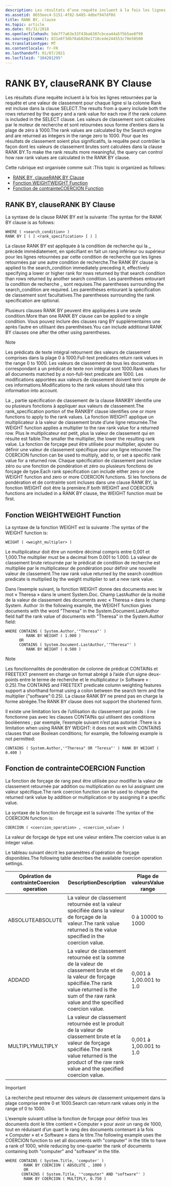 ```yaml
---
description: Les résultats d’une requête incluent à la fois les lignes retournées par la requête et une valeur de classement pour chaque ligne si la colonne Rank est incluse dans la clause SELECT.
ms.assetid: 8655eec4-5151-4f82-b485-4dbef947df0d
title: RANK BY, clause
ms.topic: article
ms.date: 05/31/2018
ms.openlocfilehash: 5de7f7a63e33f43ba6387cbcea44a5f5b5ae8f99
ms.sourcegitcommit: 831e8f3db78ab820e1710cede244553c70e50500
ms.translationtype: MT
ms.contentlocale: fr-FR
ms.lasthandoff: 01/07/2021
ms.locfileid: "104201295"
---
```

# <a name="rank-by-clause"></a><span data-ttu-id="b0e31-103">RANK BY, clause</span><span class="sxs-lookup"><span data-stu-id="b0e31-103">RANK BY Clause</span></span>

<span data-ttu-id="b0e31-104">Les résultats d’une requête incluent à la fois les lignes retournées par la requête et une valeur de classement pour chaque ligne si la colonne Rank est incluse dans la clause SELECT.</span><span class="sxs-lookup"><span data-stu-id="b0e31-104">The results from a query include both the rows returned by the query and a rank value for each row if the rank column is included in the SELECT clause.</span></span> <span data-ttu-id="b0e31-105">Les valeurs de classement sont calculées par le moteur de recherche et sont retournées sous forme d’entiers dans la plage de zéro à 1000.</span><span class="sxs-lookup"><span data-stu-id="b0e31-105">The rank values are calculated by the Search engine and are returned as integers in the range zero to 1000.</span></span> <span data-ttu-id="b0e31-106">Pour que les résultats de classement soient plus significatifs, la requête peut contrôler la façon dont les valeurs de classement brutes sont calculées dans la clause RANK BY.</span><span class="sxs-lookup"><span data-stu-id="b0e31-106">To make the rank results more meaningful, the query can control how raw rank values are calculated in the RANK BY clause.</span></span>

<span data-ttu-id="b0e31-107">Cette rubrique est organisée comme suit :</span><span class="sxs-lookup"><span data-stu-id="b0e31-107">This topic is organized as follows:</span></span>

-   [<span data-ttu-id="b0e31-108">RANK BY, clause</span><span class="sxs-lookup"><span data-stu-id="b0e31-108">RANK BY Clause</span></span>](#rank-by-clause)
-   [<span data-ttu-id="b0e31-109">Fonction WEIGHT</span><span class="sxs-lookup"><span data-stu-id="b0e31-109">WEIGHT Function</span></span>](#weight-function)
-   [<span data-ttu-id="b0e31-110">Fonction de contrainte</span><span class="sxs-lookup"><span data-stu-id="b0e31-110">COERCION Function</span></span>](#coercion-function)

## <a name="rank-by-clause"></a><span data-ttu-id="b0e31-111">RANK BY, clause</span><span class="sxs-lookup"><span data-stu-id="b0e31-111">RANK BY Clause</span></span>

<span data-ttu-id="b0e31-112">La syntaxe de la clause RANK BY est la suivante :</span><span class="sxs-lookup"><span data-stu-id="b0e31-112">The syntax for the RANK BY clause is as follows:</span></span>


```
WHERE ( <search_condition> ) 
RANK BY [ ( ] <rank_specification> [ ) ]
```



<span data-ttu-id="b0e31-113">La clause RANK BY est appliquée à la condition de recherche qui la \_ précède immédiatement, en spécifiant en fait un rang inférieur ou supérieur pour les lignes retournées par cette condition de recherche que les lignes retournées par une autre condition de recherche.</span><span class="sxs-lookup"><span data-stu-id="b0e31-113">The RANK BY clause is applied to the search\_condition immediately preceding it, effectively specifying a lower or higher rank for rows returned by that search condition than rows returned by another search condition.</span></span> <span data-ttu-id="b0e31-114">Les parenthèses entourant la condition de recherche \_ sont requises.</span><span class="sxs-lookup"><span data-stu-id="b0e31-114">The parentheses surrounding the search\_condition are required.</span></span> <span data-ttu-id="b0e31-115">Les parenthèses entourant la spécification de classement sont facultatives.</span><span class="sxs-lookup"><span data-stu-id="b0e31-115">The parentheses surrounding the rank specification are optional.</span></span>

<span data-ttu-id="b0e31-116">Plusieurs clauses RANK BY peuvent être appliquées à une seule condition.</span><span class="sxs-lookup"><span data-stu-id="b0e31-116">More than one RANK BY clause can be applied to a single condition.</span></span> <span data-ttu-id="b0e31-117">Vous pouvez inclure des clauses rang BY supplémentaires une après l’autre en utilisant des parenthèses.</span><span class="sxs-lookup"><span data-stu-id="b0e31-117">You can include additional RANK BY clauses one after the other using parentheses.</span></span>

> [!Note]  
> <span data-ttu-id="b0e31-118">Les prédicats de texte intégral retournent des valeurs de classement comprises dans la plage 0 à 1000.</span><span class="sxs-lookup"><span data-stu-id="b0e31-118">Full-text predicates return rank values in the range 0 to 1000.</span></span> <span data-ttu-id="b0e31-119">Les valeurs de classement de tous les documents correspondant à un prédicat de texte non intégral sont 1000.</span><span class="sxs-lookup"><span data-stu-id="b0e31-119">Rank values for all documents matched by a non-full-text predicate are 1000.</span></span> <span data-ttu-id="b0e31-120">Les modifications apportées aux valeurs de classement doivent tenir compte de ces informations.</span><span class="sxs-lookup"><span data-stu-id="b0e31-120">Modifications to the rank values should take this information into account.</span></span>

 

<span data-ttu-id="b0e31-121">La \_ partie spécification de classement de la clause RANKBY identifie une ou plusieurs fonctions à appliquer aux valeurs de classement.</span><span class="sxs-lookup"><span data-stu-id="b0e31-121">The rank\_specification portion of the RANKBY clause identifies one or more functions to apply to the rank values.</span></span> <span data-ttu-id="b0e31-122">La fonction WEIGHT applique un multiplicateur à la valeur de classement brute d’une ligne retournée.</span><span class="sxs-lookup"><span data-stu-id="b0e31-122">The WEIGHT function applies a multiplier to the raw rank value for a returned row.</span></span> <span data-ttu-id="b0e31-123">Plus le multiplicateur est petit, plus la valeur de classement qui en résulte est faible.</span><span class="sxs-lookup"><span data-stu-id="b0e31-123">The smaller the multiplier, the lower the resulting rank value.</span></span> <span data-ttu-id="b0e31-124">La fonction de forçage peut être utilisée pour multiplier, ajouter ou définir une valeur de classement spécifique pour une ligne retournée.</span><span class="sxs-lookup"><span data-stu-id="b0e31-124">The COERCION function can be used to multiply, add to, or set a specific rank value for a returned row.</span></span> <span data-ttu-id="b0e31-125">Chaque spécification de classement peut inclure zéro ou une fonction de pondération et zéro ou plusieurs fonctions de forçage de type.</span><span class="sxs-lookup"><span data-stu-id="b0e31-125">Each rank specification can include either zero or one WEIGHT function and zero or more COERCION functions.</span></span> <span data-ttu-id="b0e31-126">Si les fonctions de pondération et de contrainte sont incluses dans une clause RANK BY, la fonction WEIGHT doit être la première.</span><span class="sxs-lookup"><span data-stu-id="b0e31-126">If both WEIGHT and COERCION functions are included in a RANK BY clause, the WEIGHT function must be first.</span></span>

## <a name="weight-function"></a><span data-ttu-id="b0e31-127">Fonction WEIGHT</span><span class="sxs-lookup"><span data-stu-id="b0e31-127">WEIGHT Function</span></span>

<span data-ttu-id="b0e31-128">La syntaxe de la fonction WEIGHT est la suivante :</span><span class="sxs-lookup"><span data-stu-id="b0e31-128">The syntax of the WEIGHT function is:</span></span>


```
WEIGHT ( <weight_multipler> ) 
```



<span data-ttu-id="b0e31-129">Le multiplicateur doit être un nombre décimal compris entre 0,001 et 1,000.</span><span class="sxs-lookup"><span data-stu-id="b0e31-129">The multiplier must be a decimal from 0.001 to 1.000.</span></span> <span data-ttu-id="b0e31-130">La valeur de classement brute retournée par le prédicat de condition de recherche est multipliée par le multiplicateur de pondération pour définir une nouvelle valeur de classement.</span><span class="sxs-lookup"><span data-stu-id="b0e31-130">The raw rank value returned by the search condition predicate is multiplied by the weight multiplier to set a new rank value.</span></span>

<span data-ttu-id="b0e31-131">Dans l’exemple suivant, la fonction WEIGHT donne des documents avec le mot « Theresa » dans le ument System.Doc. Champ LastAuthor de la moitié de la valeur de classement des documents avec « Theresa » dans le champ System. Author :</span><span class="sxs-lookup"><span data-stu-id="b0e31-131">In the following example, the WEIGHT function gives documents with the word "Theresa" in the System.Document.LastAuthor field half the rank value of documents with "Theresa" in the System.Author field:</span></span>


```
WHERE CONTAINS ( System.Author,'"Theresa"' ) 
         RANK BY WEIGHT ( 1.000 )
      OR
      CONTAINS ( System.Document.LastAuthor,'"Theresa"' ) 
         RANK BY WEIGHT ( 0.500 ) 
```



 

> [!Note]  
> <span data-ttu-id="b0e31-132">Les fonctionnalités de pondération de colonne de prédicat CONTAINs et FREETEXT prennent en charge un format abrégé à l’aide d’un signe deux-points entre le terme de recherche et le multiplicateur (« Software » : 0.25).</span><span class="sxs-lookup"><span data-stu-id="b0e31-132">The CONTAINS and FREETEXT predicate column weighting features support a shorthand format using a colon between the search term and the multiplier ("software":0.25).</span></span> <span data-ttu-id="b0e31-133">La clause RANK BY ne prend pas en charge la forme abrégée.</span><span class="sxs-lookup"><span data-stu-id="b0e31-133">The RANK BY clause does not support the shortened form.</span></span>

 

<span data-ttu-id="b0e31-134">Il existe une limitation lors de l’utilisation du classement par poids : il ne fonctionne pas avec les clauses CONTAINs qui utilisent des conditions booléennes ; par exemple, l’exemple suivant n’est pas autorisé :</span><span class="sxs-lookup"><span data-stu-id="b0e31-134">There is a limitation when using RANK BY WEIGHT: it does not work with CONTAINS clauses that use Boolean conditions; for example, the following example is not permitted:</span></span>


```
CONTAINS ( System.Author,'"Theresa" OR "Teresa"' ) RANK BY WEIGHT ( 0.400 )
```



## <a name="coercion-function"></a><span data-ttu-id="b0e31-135">Fonction de contrainte</span><span class="sxs-lookup"><span data-stu-id="b0e31-135">COERCION Function</span></span>

<span data-ttu-id="b0e31-136">La fonction de forçage de rang peut être utilisée pour modifier la valeur de classement retournée par addition ou multiplication ou en lui assignant une valeur spécifique.</span><span class="sxs-lookup"><span data-stu-id="b0e31-136">The rank coercion function can be used to change the returned rank value by addition or multiplication or by assigning it a specific value.</span></span>

<span data-ttu-id="b0e31-137">La syntaxe de la fonction de forçage est la suivante :</span><span class="sxs-lookup"><span data-stu-id="b0e31-137">The syntax of the COERCION function is:</span></span>


```
COERCION ( <coercion_operation> , <coercion_value> )
```



<span data-ttu-id="b0e31-138">La valeur de forçage de type est une valeur entière.</span><span class="sxs-lookup"><span data-stu-id="b0e31-138">The coercion value is an integer value.</span></span>

<span data-ttu-id="b0e31-139">Le tableau suivant décrit les paramètres d’opération de forçage disponibles.</span><span class="sxs-lookup"><span data-stu-id="b0e31-139">The following table describes the available coercion operation settings.</span></span>



| <span data-ttu-id="b0e31-140">Opération de contrainte</span><span class="sxs-lookup"><span data-stu-id="b0e31-140">Coercion operation</span></span> | <span data-ttu-id="b0e31-141">Description</span><span class="sxs-lookup"><span data-stu-id="b0e31-141">Description</span></span>                                                                                    | <span data-ttu-id="b0e31-142">Plage de valeurs</span><span class="sxs-lookup"><span data-stu-id="b0e31-142">Value range</span></span>  |
|--------------------|------------------------------------------------------------------------------------------------|--------------|
| <span data-ttu-id="b0e31-143">ABSOLUTE</span><span class="sxs-lookup"><span data-stu-id="b0e31-143">ABSOLUTE</span></span>           | <span data-ttu-id="b0e31-144">La valeur de classement retournée est la valeur spécifiée dans la valeur de forçage de la valeur.</span><span class="sxs-lookup"><span data-stu-id="b0e31-144">The rank value returned is the value specified in the coercion value.</span></span>                          | <span data-ttu-id="b0e31-145">0 à 1000</span><span class="sxs-lookup"><span data-stu-id="b0e31-145">0 to 1000</span></span>    |
| <span data-ttu-id="b0e31-146">ADD</span><span class="sxs-lookup"><span data-stu-id="b0e31-146">ADD</span></span>                | <span data-ttu-id="b0e31-147">La valeur de classement retournée est la somme de la valeur de classement brute et de la valeur de forçage spécifiée.</span><span class="sxs-lookup"><span data-stu-id="b0e31-147">The rank value returned is the sum of the raw rank value and the specified coercion value.</span></span>     | <span data-ttu-id="b0e31-148">0,001 à 1,0</span><span class="sxs-lookup"><span data-stu-id="b0e31-148">0.001 to 1.0</span></span> |
| <span data-ttu-id="b0e31-149">MULTIPLY</span><span class="sxs-lookup"><span data-stu-id="b0e31-149">MULTIPLY</span></span>           | <span data-ttu-id="b0e31-150">La valeur de classement retournée est le produit de la valeur de classement brute et la valeur de forçage spécifiée.</span><span class="sxs-lookup"><span data-stu-id="b0e31-150">The rank value returned is the product of the raw rank value and the specified coercion value.</span></span> | <span data-ttu-id="b0e31-151">0,001 à 1,0</span><span class="sxs-lookup"><span data-stu-id="b0e31-151">0.001 to 1.0</span></span> |



 

 

> [!IMPORTANT]
> <span data-ttu-id="b0e31-152">La recherche peut retourner des valeurs de classement uniquement dans la plage comprise entre 0 et 1000.</span><span class="sxs-lookup"><span data-stu-id="b0e31-152">Search can return rank values only in the range of 0 to 1000.</span></span>

 

 

<span data-ttu-id="b0e31-153">L’exemple suivant utilise la fonction de forçage pour définir tous les documents dont le titre contient « Computer » pour avoir un rang de 1000, tout en réduisant d’un quart le rang des documents contenant à la fois « Computer » et « Software » dans le titre.</span><span class="sxs-lookup"><span data-stu-id="b0e31-153">The following example uses the COERCION function to set all documents with "computer" in the title to have a rank of 1000, while reducing by one-quarter the rank of documents containing both "computer" and "software" in the title.</span></span>


```
WHERE CONTAINS ( System.Title, 'computer' )
        RANK BY COERCION ( ABSOLUTE , 1000 )
        OR 
       CONTAINS ( System.Title, '"computer" AND "software"' )
        RANK BY COERCION ( MULTIPLY, 0.750 ) 
```



 

 



